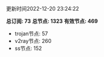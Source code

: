 更新时间2022-12-20 23:24:22

**总订阅: 73**
**总节点: 1323**
**有效节点: 469**
- trojan节点: 57
- v2ray节点: 260
- ss节点: 152
